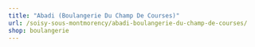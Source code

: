 ```yaml
---
title: "Abadi (Boulangerie Du Champ De Courses)"
url: /soisy-sous-montmorency/abadi-boulangerie-du-champ-de-courses/
shop: boulangerie
---
```


